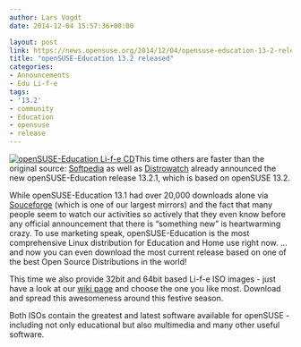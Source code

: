 ```yaml
---
author: Lars Vogdt
date: 2014-12-04 15:57:36+00:00

layout: post
link: https://news.opensuse.org/2014/12/04/opensuse-education-13-2-released/
title: "openSUSE-Education 13.2 released"
categories:
- Announcements
- Edu Li-f-e
tags:
- '13.2'
- community
- Education
- opensuse
- release
---
```

[![openSUSE-Education Li-f-e CD](https://en.opensuse.org/images/6/65/Edu-suse_life-cd.png)](https://en.opensuse.org/openSUSE:Education-Li-f-e)This time others are faster than the original source: [Softpedia](http://linux.softpedia.com/get/System/Operating-Systems/Linux-Distributions/openSUSE-Edu-Li-f-e-52361.shtml) as well as [Distrowatch](http://distrowatch.com/) already announced the new openSUSE-Education release 13.2.1, which is based on openSUSE 13.2.

While openSUSE-Education 13.1 had over 20,000 downloads alone via [Souceforge](http://sourceforge.net/projects/opensuse-edu/) (which is one of our largest mirrors) and the fact that many people seem to watch our activities so actively that they even know before any official announcement that there is “something new” is heartwarming crazy. To use marketing speak, openSUSE-Education is the most comprehensive Linux distribution for Education and Home use right now. …and now you can even download the most current release based on one of the best Open Source Distributions in the world!

This time we also provide 32bit and 64bit based Li-f-e ISO images - just have a look at our [wiki page](https://en.opensuse.org/openSUSE:Education-Li-f-e) and choose the one you like most. Download and spread this awesomeness around this festive season.

Both ISOs contain the greatest and latest software available for openSUSE - including not only educational but also multimedia and many other useful software.

		
